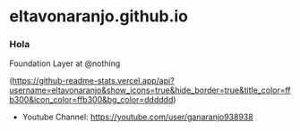 # eltavonaranjo.github.io

### Hola

Foundation Layer at @nothing

(https://github-readme-stats.vercel.app/api?username=eltavonaranjo&show_icons=true&hide_border=true&title_color=ffb300&icon_color=ffb300&bg_color=dddddd)

* Youtube Channel: https://youtube.com/user/ganaranjo938938

